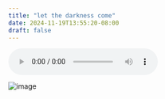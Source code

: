 ```yaml
---
title: "let the darkness come"
date: 2024-11-19T13:55:20-08:00
draft: false
---
```

<audio controls>
  <source src="/audio/let-the-darkness-come.flac" type="audio/flac">
  Your browser does not support the audio element.
</audio>

![image](/images/let-the-darkness-come.png)
